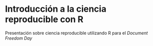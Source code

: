 Introducción a la ciencia reproducible con R
====


Presentación sobre ciencia reproducible utilizando R para el *Document Freedom Day*

